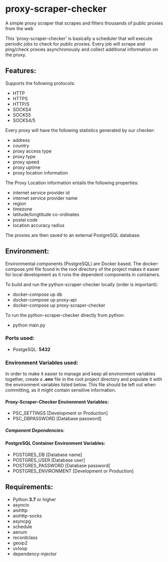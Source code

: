 # proxy-scraper-checker
A simple proxy scraper that scrapes and filters thousands of public proxies from the web

This 'proxy-scraper-checker' is basically a scheduler that will execute periodic jobs to check for public proxies.
Every job will scrape and ping/check proxies asynchronously and collect additional information on the proxy.

## Features:
Supports the following protocols:
- HTTP
- HTTPS
- HTTP/S
- SOCKS4
- SOCKS5
- SOCKS4/5

Every proxy will have the following statistics generated by our checker:
- address
- country
- proxy access type
- proxy type
- proxy speed
- proxy uptime
- proxy location information

The Proxy Location information entails the following properties:
- internet service provider id
- internet service provider name
- region
- timezone
- latitude/longtitude co-ordinates
- postal code
- location accuracy radius

The proxies are then saved to an external PostgreSQL database.

## Environment:
Environmental components (PostgreSQL) are Docker based. The docker-compose.yml file found in the root directory of the project makes it easier for local development as it runs the dependent components in containers.

To build and run the python-scraper-checker locally (order is important):
- docker-compose up db
- docker-compose up proxy-api
- docker-compose up proxy-scraper-checker

To run the python-scraper-checker directly from python:
- python main.py

### Ports used:
- PostgeSQL: **5432**

### Environment Variables used:
In order to make it easier to manage and keep all environment variables together, create a **.env** file in the root project directory and populate it with the environment variables listed below. This file should be left out when committing, as it might contain sensitive information.

#### Proxy-Scraper-Checker Environment Variables:
- PSC_SETTINGS  [Development or Production]
- PSC_DBPASSWORD [Database password]

##### Component Dependencies:
#### PostgreSQL Container Environment Variables:
- POSTGRES_DB [Database name]
- POSTGRES_USER [Database user]
- POSTGRES_PASSWORD [Database password]
- POSTGRES_ENVIRONMENT [Development or Production]


## Requirements:
- Python **3.7** or higher
- asyncio
- aiohttp
- aiohttp-socks
- asyncpg
- schedule
- aenum
- recordclass
- geoip2
- uvloop
- dependency-injector
